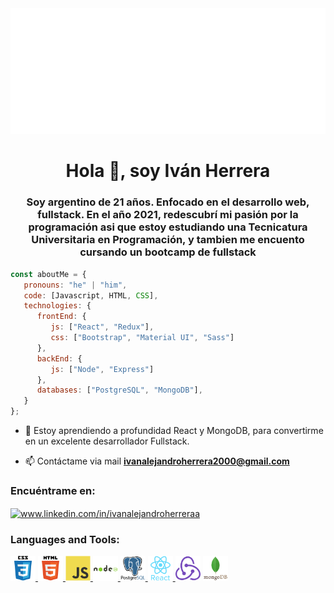 <img src="https://github.com/BryanCPineda/BryanCPineda/blob/main/svg.svg" atl="hello world"/>
<h1 align="center">Hola 👋, soy Iván Herrera</h1>
<h3 align="center">Soy argentino de 21 años. Enfocado en el desarrollo web, fullstack. En el año 2021, redescubrí mi pasión por la programación asi que estoy estudiando una Tecnicatura Universitaria en Programación, y tambien me encuento cursando un bootcamp de fullstack</h3>

```javascript
const aboutMe = {
   pronouns: "he" | "him",
   code: [Javascript, HTML, CSS],
   technologies: {
      frontEnd: {
         js: ["React", "Redux"],
         css: ["Bootstrap", "Material UI", "Sass"]
      },
      backEnd: {
         js: ["Node", "Express"]
      },
      databases: ["PostgreSQL", "MongoDB"],
   }
};
```
- 🌱 Estoy aprendiendo a profundidad React y MongoDB, para convertirme en un excelente desarrollador Fullstack.

- 📫 Contáctame via mail **ivanalejandroherrera2000@gmail.com**

<h3 align="left">Encuéntrame en:</h3>
<p align="left">
<a href="https://linkedin.com/in/www.linkedin.com/in/ivanalejandroherreraa" target="blank"><img align="center" src="https://raw.githubusercontent.com/rahuldkjain/github-profile-readme-generator/master/src/images/icons/Social/linked-in-alt.svg" alt="www.linkedin.com/in/ivanalejandroherreraa" height="30" width="40" /></a>
</p>

<h3 align="left">Languages and Tools:</h3>
<p align="left"> <a href="https://www.w3schools.com/css/" target="_blank" rel="noreferrer"> <img src="https://raw.githubusercontent.com/devicons/devicon/master/icons/css3/css3-original-wordmark.svg" alt="css3" width="40" height="40"/> </a> <a href="https://www.w3.org/html/" target="_blank" rel="noreferrer"> <img src="https://raw.githubusercontent.com/devicons/devicon/master/icons/html5/html5-original-wordmark.svg" alt="html5" width="40" height="40"/> </a> <a href="https://developer.mozilla.org/en-US/docs/Web/JavaScript" target="_blank" rel="noreferrer"> <img src="https://raw.githubusercontent.com/devicons/devicon/master/icons/javascript/javascript-original.svg" alt="javascript" width="40" height="40"/> </a> <a href="https://nodejs.org" target="_blank" rel="noreferrer"> <img src="https://raw.githubusercontent.com/devicons/devicon/master/icons/nodejs/nodejs-original-wordmark.svg" alt="nodejs" width="40" height="40"/> </a> <a href="https://www.postgresql.org" target="_blank" rel="noreferrer"> <img src="https://raw.githubusercontent.com/devicons/devicon/master/icons/postgresql/postgresql-original-wordmark.svg" alt="postgresql" width="40" height="40"/> </a> <a href="https://reactjs.org/" target="_blank" rel="noreferrer"> <img src="https://raw.githubusercontent.com/devicons/devicon/master/icons/react/react-original-wordmark.svg" alt="react" width="40" height="40"/> </a> <a href="https://redux.js.org" target="_blank" rel="noreferrer"> <img src="https://raw.githubusercontent.com/devicons/devicon/master/icons/redux/redux-original.svg" alt="redux" width="40" height="40"/></a> <a href="https://www.mongodb.com/" target="_blank" rel="noreferrer"> <img src="https://raw.githubusercontent.com/devicons/devicon/master/icons/mongodb/mongodb-original-wordmark.svg" alt="mongodb" width="40"</p>
